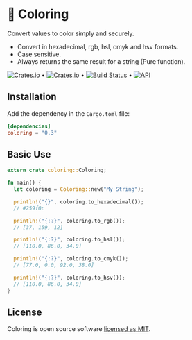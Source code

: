 # 🌈 Coloring

Convert values to color simply and securely.

- Convert in hexadecimal, rgb, hsl, cmyk and hsv formats.
- Case sensitive.
- Always returns the same result for a string (Pure function).

[![Crates.io](https://img.shields.io/crates/v/coloring)](https://crates.io/crates/coloring) &bull; [![Crates.io](https://img.shields.io/crates/l/coloring)](https://github.com/andrelmlins/coloring/blob/master/LICENSE) &bull; [![Build Status](https://travis-ci.com/andrelmlins/coloring.svg?branch=master)](https://travis-ci.com/andrelmlins/coloring) &bull; [![API](https://docs.rs/coloring/badge.svg)](https://docs.rs/coloring)

## Installation

Add the dependency in the `Cargo.toml` file:

```toml
[dependencies]
coloring = "0.3"
```

## Basic Use

```rust
extern crate coloring::Coloring;

fn main() {
  let coloring = Coloring::new("My String");

  println!("{}", coloring.to_hexadecimal());
  // #259f0c

  println!("{:?}", coloring.to_rgb());
  // [37, 159, 12]

  println!("{:?}", coloring.to_hsl());
  // [110.0, 86.0, 34.0]

  println!("{:?}", coloring.to_cmyk());
  // [77.0, 0.0, 92.0, 38.0]

  println!("{:?}", coloring.to_hsv());
  // [110.0, 86.0, 34.0]
}
```

## License

Coloring is open source software [licensed as MIT](https://github.com/andrelmlins/coloring/blob/master/LICENSE).
